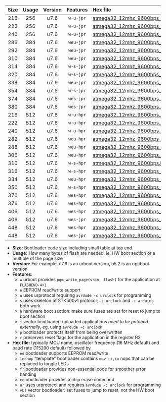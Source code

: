 |Size|Usage|Version|Features|Hex file|
|:-:|:-:|:-:|:-:|:--|
|216|256|u7.6|`w-u-jpr`|[atmega32_12mhz_9600bps_ur_vbl.hex](https://raw.githubusercontent.com/stefanrueger/urboot/main/bootloaders/atmega32/fcpu_12mhz/9600_bps/atmega32_12mhz_9600bps_ur_vbl.hex)|
|222|256|u7.6|`w-u-jpr`|[atmega32_12mhz_9600bps_lednop_ur_vbl.hex](https://raw.githubusercontent.com/stefanrueger/urboot/main/bootloaders/atmega32/fcpu_12mhz/9600_bps/atmega32_12mhz_9600bps_lednop_ur_vbl.hex)|
|240|256|u7.6|`w-u-jpr`|[atmega32_12mhz_9600bps_lednop_fr_ur_vbl.hex](https://raw.githubusercontent.com/stefanrueger/urboot/main/bootloaders/atmega32/fcpu_12mhz/9600_bps/atmega32_12mhz_9600bps_lednop_fr_ur_vbl.hex)|
|286|384|u7.6|`weu-jpr`|[atmega32_12mhz_9600bps_ee_ur_vbl.hex](https://raw.githubusercontent.com/stefanrueger/urboot/main/bootloaders/atmega32/fcpu_12mhz/9600_bps/atmega32_12mhz_9600bps_ee_ur_vbl.hex)|
|292|384|u7.6|`weu-jpr`|[atmega32_12mhz_9600bps_ee_lednop_ur_vbl.hex](https://raw.githubusercontent.com/stefanrueger/urboot/main/bootloaders/atmega32/fcpu_12mhz/9600_bps/atmega32_12mhz_9600bps_ee_lednop_ur_vbl.hex)|
|310|384|u7.6|`weu-jpr`|[atmega32_12mhz_9600bps_ee_lednop_fr_ur_vbl.hex](https://raw.githubusercontent.com/stefanrueger/urboot/main/bootloaders/atmega32/fcpu_12mhz/9600_bps/atmega32_12mhz_9600bps_ee_lednop_fr_ur_vbl.hex)|
|314|384|u7.6|`w-s-jpr`|[atmega32_12mhz_9600bps_vbl.hex](https://raw.githubusercontent.com/stefanrueger/urboot/main/bootloaders/atmega32/fcpu_12mhz/9600_bps/atmega32_12mhz_9600bps_vbl.hex)|
|320|384|u7.6|`w-s-jpr`|[atmega32_12mhz_9600bps_lednop_vbl.hex](https://raw.githubusercontent.com/stefanrueger/urboot/main/bootloaders/atmega32/fcpu_12mhz/9600_bps/atmega32_12mhz_9600bps_lednop_vbl.hex)|
|338|384|u7.6|`weu-jpr`|[atmega32_12mhz_9600bps_ee_lednop_fr_ce_ur_vbl.hex](https://raw.githubusercontent.com/stefanrueger/urboot/main/bootloaders/atmega32/fcpu_12mhz/9600_bps/atmega32_12mhz_9600bps_ee_lednop_fr_ce_ur_vbl.hex)|
|354|384|u7.6|`w-s-jpr`|[atmega32_12mhz_9600bps_lednop_fr_vbl.hex](https://raw.githubusercontent.com/stefanrueger/urboot/main/bootloaders/atmega32/fcpu_12mhz/9600_bps/atmega32_12mhz_9600bps_lednop_fr_vbl.hex)|
|374|384|u7.6|`wes-jpr`|[atmega32_12mhz_9600bps_ee_vbl.hex](https://raw.githubusercontent.com/stefanrueger/urboot/main/bootloaders/atmega32/fcpu_12mhz/9600_bps/atmega32_12mhz_9600bps_ee_vbl.hex)|
|380|384|u7.6|`wes-jpr`|[atmega32_12mhz_9600bps_ee_lednop_vbl.hex](https://raw.githubusercontent.com/stefanrueger/urboot/main/bootloaders/atmega32/fcpu_12mhz/9600_bps/atmega32_12mhz_9600bps_ee_lednop_vbl.hex)|
|216|512|u7.6|`w-u-hpr`|[atmega32_12mhz_9600bps_ur.hex](https://raw.githubusercontent.com/stefanrueger/urboot/main/bootloaders/atmega32/fcpu_12mhz/9600_bps/atmega32_12mhz_9600bps_ur.hex)|
|222|512|u7.6|`w-u-hpr`|[atmega32_12mhz_9600bps_lednop_ur.hex](https://raw.githubusercontent.com/stefanrueger/urboot/main/bootloaders/atmega32/fcpu_12mhz/9600_bps/atmega32_12mhz_9600bps_lednop_ur.hex)|
|240|512|u7.6|`w-u-hpr`|[atmega32_12mhz_9600bps_lednop_fr_ur.hex](https://raw.githubusercontent.com/stefanrueger/urboot/main/bootloaders/atmega32/fcpu_12mhz/9600_bps/atmega32_12mhz_9600bps_lednop_fr_ur.hex)|
|282|512|u7.6|`weu-hpr`|[atmega32_12mhz_9600bps_ee_ur.hex](https://raw.githubusercontent.com/stefanrueger/urboot/main/bootloaders/atmega32/fcpu_12mhz/9600_bps/atmega32_12mhz_9600bps_ee_ur.hex)|
|288|512|u7.6|`weu-hpr`|[atmega32_12mhz_9600bps_ee_lednop_ur.hex](https://raw.githubusercontent.com/stefanrueger/urboot/main/bootloaders/atmega32/fcpu_12mhz/9600_bps/atmega32_12mhz_9600bps_ee_lednop_ur.hex)|
|306|512|u7.6|`weu-hpr`|[atmega32_12mhz_9600bps_ee_lednop_fr_ur.hex](https://raw.githubusercontent.com/stefanrueger/urboot/main/bootloaders/atmega32/fcpu_12mhz/9600_bps/atmega32_12mhz_9600bps_ee_lednop_fr_ur.hex)|
|310|512|u7.6|`w-s-hpr`|[atmega32_12mhz_9600bps.hex](https://raw.githubusercontent.com/stefanrueger/urboot/main/bootloaders/atmega32/fcpu_12mhz/9600_bps/atmega32_12mhz_9600bps.hex)|
|316|512|u7.6|`w-s-hpr`|[atmega32_12mhz_9600bps_lednop.hex](https://raw.githubusercontent.com/stefanrueger/urboot/main/bootloaders/atmega32/fcpu_12mhz/9600_bps/atmega32_12mhz_9600bps_lednop.hex)|
|334|512|u7.6|`weu-hpr`|[atmega32_12mhz_9600bps_ee_lednop_fr_ce_ur.hex](https://raw.githubusercontent.com/stefanrueger/urboot/main/bootloaders/atmega32/fcpu_12mhz/9600_bps/atmega32_12mhz_9600bps_ee_lednop_fr_ce_ur.hex)|
|350|512|u7.6|`w-s-hpr`|[atmega32_12mhz_9600bps_lednop_fr.hex](https://raw.githubusercontent.com/stefanrueger/urboot/main/bootloaders/atmega32/fcpu_12mhz/9600_bps/atmega32_12mhz_9600bps_lednop_fr.hex)|
|370|512|u7.6|`wes-hpr`|[atmega32_12mhz_9600bps_ee.hex](https://raw.githubusercontent.com/stefanrueger/urboot/main/bootloaders/atmega32/fcpu_12mhz/9600_bps/atmega32_12mhz_9600bps_ee.hex)|
|376|512|u7.6|`wes-hpr`|[atmega32_12mhz_9600bps_ee_lednop.hex](https://raw.githubusercontent.com/stefanrueger/urboot/main/bootloaders/atmega32/fcpu_12mhz/9600_bps/atmega32_12mhz_9600bps_ee_lednop.hex)|
|406|512|u7.6|`wes-hpr`|[atmega32_12mhz_9600bps_ee_lednop_fr.hex](https://raw.githubusercontent.com/stefanrueger/urboot/main/bootloaders/atmega32/fcpu_12mhz/9600_bps/atmega32_12mhz_9600bps_ee_lednop_fr.hex)|
|406|512|u7.6|`wes-jpr`|[atmega32_12mhz_9600bps_ee_lednop_fr_vbl.hex](https://raw.githubusercontent.com/stefanrueger/urboot/main/bootloaders/atmega32/fcpu_12mhz/9600_bps/atmega32_12mhz_9600bps_ee_lednop_fr_vbl.hex)|
|448|512|u7.6|`wes-hpr`|[atmega32_12mhz_9600bps_ee_lednop_fr_ce.hex](https://raw.githubusercontent.com/stefanrueger/urboot/main/bootloaders/atmega32/fcpu_12mhz/9600_bps/atmega32_12mhz_9600bps_ee_lednop_fr_ce.hex)|
|448|512|u7.6|`wes-jpr`|[atmega32_12mhz_9600bps_ee_lednop_fr_ce_vbl.hex](https://raw.githubusercontent.com/stefanrueger/urboot/main/bootloaders/atmega32/fcpu_12mhz/9600_bps/atmega32_12mhz_9600bps_ee_lednop_fr_ce_vbl.hex)|

- **Size:** Bootloader code size including small table at top end
- **Usage:** How many bytes of flash are needed, ie, HW boot section or a multiple of the page size
- **Version:** For example, u7.6 is an urboot version, o5.2 is an optiboot version
- **Features:**
  + `w` urboot provides `pgm_write_page(sram, flash)` for the application at `FLASHEND-4+1`
  + `e` EEPROM read/write support
  + `u` uses urprotocol requiring `avrdude -c urclock` for programming
  + `s` uses skeleton of STK500v1 protocol; `-c urclock` and `-c arduino` both work
  + `h` hardware boot section: make sure fuses are set for reset to jump to boot section
  + `j` vector bootloader: uploaded applications *need to be patched externally*, eg, using `avrdude -c urclock`
  + `p` bootloader protects itself from being overwritten
  + `r` preserves reset flags for the application in the register R2
- **Hex file:** typically MCU name, oscillator frequency (16 MHz default) and baud rate (115200 default) followed by
  + `ee` bootloader supports EEPROM read/write
  + `lednop` "template" bootloader contains `mov rx,rx` nops that can be replaced to toggle LEDs
  + `fr` bootloader provides non-essential code for smoother error handing
  + `ce` bootloader provides a chip erase command
  + `ur` uses urprotocol and requires `avrdude -c urclock` for programming
  + `vbl` vector bootloader: set fuses to jump to reset, not the HW boot section
